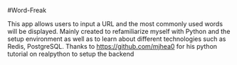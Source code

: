 #Word-Freak

This app allows users to input a URL and the most commonly used words will be displayed. Mainly created to refamiliarize myself with Python and the setup environment as well as to learn about different technologies such as Redis, PostgreSQL. Thanks to https://github.com/mjhea0 for his python tutorial on realpython to setup the backend

